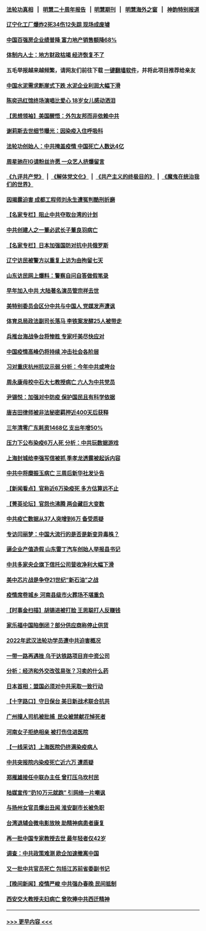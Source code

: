 #### [法轮功真相](https://github.com/gfw-breaker/truth/blob/master/README.md?t=0) &nbsp;&nbsp;|&nbsp;&nbsp; [明慧二十周年报告](https://github.com/gfw-breaker/mh-reports/blob/master/README.md?t=0) &nbsp;&nbsp;|&nbsp;&nbsp;[明慧期刊](https://github.com/gfw-breaker/mh-qikan) &nbsp;&nbsp;|&nbsp;&nbsp; [明慧海外之窗](https://github.com/gfw-breaker/mh-news/blob/master/README.md?t=0) &nbsp;&nbsp;|&nbsp;&nbsp; [神韵特别报道](https://github.com/gfw-breaker/mh-news/blob/master/shenyun.md?t=0)
#### [辽宁化工厂爆炸2死34伤12失踪 现场成废墟](../pages/nsc413/n13907946.md?t=01161243) 
#### [中国百强房企业绩普降 富力地产销售额降68%](../pages/nsc413/n13907895.md?t=01161243) 
#### [体制内人士：地方财政枯竭 经济恢复不了](../pages/nsc413/n13907853.md?t=01161243) 
#### 五毛举报越来越频繁，请网友们前往下载 [一键翻墙软件](https://github.com/gfw-breaker/ssr-accounts)，并将此项目推荐给亲友
#### [中国水泥需求断崖式下跌 水泥企业利润大幅下滑](../pages/nsc413/n13907801.md?t=01161243) 
#### [陈奕迅红馆终场演唱比爱心 18岁女儿感动洒泪](../pages/nsc413/n13907865.md?t=01161243) 
#### [【思想领袖】美国醒悟：外包友邦而非依赖中共](../pages/nsc413/n13881068.md?t=01161243) 
#### [谢莉斯去世细节曝光：因染疫入住呼吸科](../pages/nsc413/n13907796.md?t=01161243) 
#### [法轮功创始人：中共掩盖疫情 中国死亡人数达4亿](../pages/nsc413/n13907901.md?t=01161243) 
#### [周星驰在IG请粉丝许愿 一众艺人挤爆留言](../pages/nsc413/n13907833.md?t=01161243) 
#### [《九评共产党》](https://github.com/begood0513/9ping.md/blob/master/README.md) &nbsp;|&nbsp; [《解体党文化》](../../../../jtdwh.md/blob/master/README.md)  &nbsp;|&nbsp; [《共产主义的终极目的》](../../../../gczydzjmd.md/blob/master/README.md) &nbsp;|&nbsp; [《魔鬼在统治我们的世界》](../../../../mgztzwmdsj.md/blob/master/README.md) 
#### [因揭露迫害 成都工程师刘永生遭冤判酷刑折磨](../pages/nsc413/n13907678.md?t=01161243) 
#### [【名家专栏】阻止中共夺取台湾的计划](../pages/nsc413/n13907549.md?t=01161243) 
#### [中共创建人之一董必武长子董良羽病亡](../pages/nsc413/n13907767.md?t=01161243) 
#### [【名家专栏】日本加强国防对抗中共俄罗斯](../pages/nsc413/n13907657.md?t=01161243) 
#### [辽宁访民被警方以重复上访为由拘留七天](../pages/nsc413/n13907703.md?t=01161243) 
#### [山东访民网上爆料：警察自问自答做假笔录](../pages/nsc413/n13907681.md?t=01161243) 
#### [早年加入中共 大陆著名演员管宗祥去世](../pages/nsc413/n13907575.md?t=01161243) 
#### [美特别委员会区分中共与中国人 党媒发声遭讽](../pages/nsc413/n13907503.md?t=01161243) 
#### [体育总局政法副司长落马 李铁案发酵25人被带走](../pages/nsc413/n13907494.md?t=01161243) 
#### [兵推台海战争台将惨胜 专家吁美尽快应对](../pages/nsc413/n13906429.md?t=01161243) 
#### [中国疫情高峰仍将持续 冲击社会各阶层](../pages/nsc413/n13907502.md?t=01161243) 
#### [习对重庆杭州抗议示弱 分析：今年中共或垮台](../pages/nsc413/n13907481.md?t=01161243) 
#### [周永康母校中石大七教授病亡 六人为中共党员](../pages/nsc413/n13907462.md?t=01161243) 
#### [尹锡悦：加强对中防疫 保护国民且有科学依据](../pages/nsc413/n13907472.md?t=01161243) 
#### [唐吉田律师被非法秘密羁押近400天后获释](../pages/nsc413/n13907374.md?t=01161243) 
#### [三年清零广东耗资1468亿 支出年增50%](../pages/nsc413/n13907314.md?t=01161243) 
#### [压力下公布染疫6万人死 分析：中共玩数据游戏](../pages/nsc413/n13907060.md?t=01161243) 
#### [上海封城给李强写信被抓 季孝龙透露被起诉内容](../pages/nsc413/n13907234.md?t=01161243) 
#### [中共中将糜振玉病亡 三周后新华社发讣告](../pages/nsc413/n13907100.md?t=01161243) 
#### [【新闻看点】官称近6万染疫死 多方估算远不止](../pages/nsc413/n13907086.md?t=01161243) 
#### [【菁英论坛】官怨也沸腾 两会藏巨大变数](../pages/nsc413/n13907061.md?t=01161243) 
#### [中共疫亡数据从37人突增到6万 备受质疑](../pages/nsc413/n13907051.md?t=01161243) 
#### [专访闫丽梦：中国大流行的是否是新变异毒株？](../pages/nsc413/n13907078.md?t=01161243) 
#### [逼企业产值造假 山东雷丁汽车创始人举报县书记](../pages/nsc413/n13907065.md?t=01161243) 
#### [中共多家央企旗下信托公司营收净利大幅下滑](../pages/nsc413/n13907058.md?t=01161243) 
#### [美中芯片战是争夺21世纪“新石油”之战](../pages/nsc413/n13907046.md?t=01161243) 
#### [疫情席卷城乡 河南县级市火葬场不堪重负](../pages/nsc413/n13903555.md?t=01161243) 
#### [【时事金扫描】胡锡进被打脸 王思聪打人反赚钱](../pages/nsc413/n13906965.md?t=01161243) 
#### [家乐福中国陷倒闭？部分供应商称停止供货](../pages/nsc413/n13907044.md?t=01161243) 
#### [2022年武汉法轮功学员遭中共迫害概况](../pages/nsc413/n13906471.md?t=01161243) 
#### [一带一路再遇挫 乌干达铁路项目弃中资公司](../pages/nsc413/n13906962.md?t=01161243) 
#### [分析：经济和外交改弦易张？习卖的什么药](../pages/nsc413/n13905805.md?t=01161243) 
#### [日本首相：盟国必须对中共采取一致行动](../pages/nsc413/n13906985.md?t=01161243) 
#### [【十字路口】守日保台 美日新战术联合抗共](../pages/nsc413/n13906919.md?t=01161243) 
#### [广州撞人司机被批捕  民众被禁献花悼死者](../pages/nsc413/n13906798.md?t=01161243) 
#### [河南女子拒绝相亲 被打伤住进医院](../pages/nsc413/n13906872.md?t=01161243) 
#### [【一线采访】上海医院仍挤满染疫病人](../pages/nsc413/n13906845.md?t=01161243) 
#### [中共突报院内染疫死亡近六万 遭质疑](../pages/nsc413/n13906867.md?t=01161243) 
#### [郑雁雄接任中联办主任 曾打压乌坎村民](../pages/nsc413/n13906758.md?t=01161243) 
#### [陆媒宣传“扔10万元就跑” 引网络一片嘲讽](../pages/nsc413/n13906849.md?t=01161243) 
#### [与扬州女官员爆出丑闻 淮安副市长被免职](../pages/nsc413/n13906852.md?t=01161243) 
#### [台湾退辅会微电影放映 助精神病患者康复](../pages/nsc413/n13906774.md?t=01161243) 
#### [再一批中国专家教授去世 最年轻者仅42岁](../pages/nsc413/n13906836.md?t=01161243) 
#### [调查：中共政策难测 欧企加速撤离中国](../pages/nsc413/n13906766.md?t=01161243) 
#### [又一批中共官员死亡 包括江苏前省委副书记](../pages/nsc413/n13906629.md?t=01161243) 
#### [【晚间新闻】疫情严峻 中共强办春晚 民间抵制](../pages/nsc413/n13906448.md?t=01161243) 
#### [西安交大教授夫妇病亡 曾吹捧中共西迁精神](../pages/nsc413/n13906790.md?t=01161243) 

----
#### [ >>> 更早内容 <<< ](../indexes/nsc413-earlier.md)
